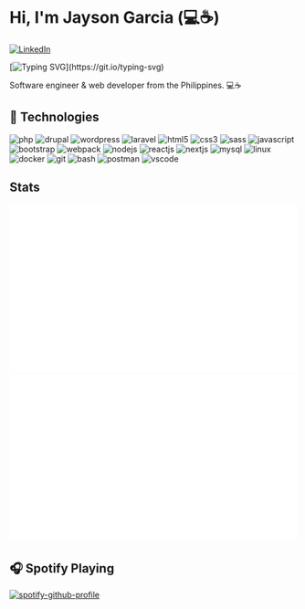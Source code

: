 # Hi, I'm Jayson Garcia (💻☕)

[![LinkedIn](https://img.shields.io/badge/LinkedIn-%230077B5.svg?&style=flat-square&logo=linkedin&logoColor=white)](https://www.linkedin.com/in/hallowichig0)

[![Typing SVG](https://readme-typing-svg.herokuapp.com?font=comfortaa&color=016EEA&size=24&width=500&lines=Software+Engineer;Web+Developer;Nice+to+meet+you...)](https://git.io/typing-svg)

Software engineer & web developer from the Philippines. 💻☕

## 🔧 Technologies

<p align="left">
  <a href="https://www.php.net/" target="_blank" rel="noreferrer" style="text-decoration:none;">
    <img src="https://cdn.jsdelivr.net/gh/devicons/devicon/icons/php/php-original.svg" alt="php" width="60" height="60" />
  </a>
  <a href="https://www.drupal.org/" target="_blank" rel="noreferrer" style="text-decoration:none;">
    <img src="https://cdn.jsdelivr.net/gh/devicons/devicon/icons/drupal/drupal-original-wordmark.svg" alt="drupal" width="60" height="60" />
  </a>
  <a href="https://wordpress.org/" target="_blank" rel="noreferrer" style="text-decoration:none;">
    <img src="https://cdn.jsdelivr.net/gh/devicons/devicon/icons/wordpress/wordpress-original.svg" alt="wordpress" width="60" height="60" />
  </a>
  <a href="https://laravel.com/" target="_blank" rel="noreferrer" style="text-decoration:none;">
    <img src="https://cdn.jsdelivr.net/gh/devicons/devicon@latest/icons/laravel/laravel-original-wordmark.svg" alt="laravel" width="60" height="60" />
  </a>
  <a href="https://www.w3.org/html/" target="_blank" rel="noreferrer" style="text-decoration:none;">
    <img src="https://cdn.jsdelivr.net/gh/devicons/devicon/icons/html5/html5-original-wordmark.svg" alt="html5" width="60" height="60" />
  </a>
  <a href="https://www.w3.org/Style/CSS/" target="_blank" rel="noreferrer" style="text-decoration:none;">
    <img src="https://cdn.jsdelivr.net/gh/devicons/devicon/icons/css3/css3-original-wordmark.svg" alt="css3" width="60" height="60" />
  </a>
  <a href="https://sass-lang.com" target="_blank" rel="noreferrer" style="text-decoration:none;">
    <img src="https://cdn.jsdelivr.net/gh/devicons/devicon/icons/sass/sass-original.svg" alt="sass" width="60" height="60" />
  </a>
  <a href="https://developer.mozilla.org/en-US/docs/Web/JavaScript" target="_blank" rel="noreferrer" style="text-decoration:none;">
    <img src="https://cdn.jsdelivr.net/gh/devicons/devicon/icons/javascript/javascript-original.svg" alt="javascript" width="60" height="60" />
  </a>
  <a href="https://getbootstrap.com" target="_blank" rel="noreferrer" style="text-decoration:none;">
    <img src="https://cdn.jsdelivr.net/gh/devicons/devicon/icons/bootstrap/bootstrap-original-wordmark.svg" alt="bootstrap" width="60" height="60" />
  </a>
  <a href="https://webpack.js.org/" target="_blank" rel="noreferrer" style="text-decoration:none;">
    <img src="https://cdn.jsdelivr.net/gh/devicons/devicon/icons/webpack/webpack-original-wordmark.svg" alt="webpack" width="60" height="60" />
  </a>
  <a href="https://nodejs.org/en" target="_blank" rel="noreferrer" style="text-decoration:none;">
    <img src="https://cdn.jsdelivr.net/gh/devicons/devicon/icons/nodejs/nodejs-original.svg" alt="nodejs" width="60" height="60" />
  </a>
  <a href="https://react.dev/" target="_blank" rel="noreferrer" style="text-decoration:none;">
    <img src="https://cdn.jsdelivr.net/gh/devicons/devicon/icons/react/react-original-wordmark.svg" alt="reactjs" width="60" height="60" />
  </a>
  <a href="https://nextjs.org/" target="_blank" rel="noreferrer" style="text-decoration:none;">
    <img src="https://cdn.jsdelivr.net/gh/devicons/devicon/icons/nextjs/nextjs-original-wordmark.svg" alt="nextjs" width="60" height="60" />
  </a>
  <a href="https://www.mysql.com/" target="_blank" rel="noreferrer" style="text-decoration:none;">
    <img src="https://cdn.jsdelivr.net/gh/devicons/devicon/icons/mysql/mysql-original-wordmark.svg" alt="mysql" width="60" height="60" />
  </a>
  <a href="https://www.linux.org/" target="_blank" rel="noreferrer" style="text-decoration:none;">
    <img src="https://cdn.jsdelivr.net/gh/devicons/devicon/icons/linux/linux-original.svg" alt="linux" width="60" height="60" />
  </a>
  <a href="https://www.docker.com/" target="_blank" rel="noreferrer" style="text-decoration:none;">
    <img src="https://cdn.jsdelivr.net/gh/devicons/devicon/icons/docker/docker-original-wordmark.svg" alt="docker" width="60" height="60" />
  </a>
  <a href="https://git-scm.com/" target="_blank" rel="noreferrer" style="text-decoration:none;">
    <img src="https://cdn.jsdelivr.net/gh/devicons/devicon/icons/git/git-original-wordmark.svg" alt="git" width="60" height="60" />
  </a>
  <a href="https://www.gnu.org/software/bash/" target="_blank" rel="noreferrer" style="text-decoration:none;">
    <img src="https://cdn.jsdelivr.net/gh/devicons/devicon/icons/bash/bash-original.svg" alt="bash" width="60" height="60" />
  </a>
  <a href="https://postman.com" target="_blank" rel="noreferrer" style="text-decoration:none;">
    <img src="https://www.vectorlogo.zone/logos/getpostman/getpostman-icon.svg" alt="postman" width="60" height="60" />
  </a>
  <a href="https://code.visualstudio.com/" target="_blank" rel="noreferrer" style="text-decoration:none;">
    <img src="https://cdn.jsdelivr.net/gh/devicons/devicon/icons/vscode/vscode-original-wordmark.svg" alt="vscode" width="60" height="60" />
  </a>
</p>

## Stats

![Statistics](https://raw.githubusercontent.com/hallowichig0/github-stats/master/generated/overview.svg)
![Languages](https://raw.githubusercontent.com/hallowichig0/github-stats/master/generated/languages.svg)

## 🎧 Spotify Playing

[![spotify-github-profile](https://spotify-github-profile.kittinanx.com/api/view?uid=22llhube73kw25xltxunvep4i&cover_image=false&theme=default)](https://spotify-github-profile.vercel.app/api/view?uid=22llhube73kw25xltxunvep4i&redirect=true)
